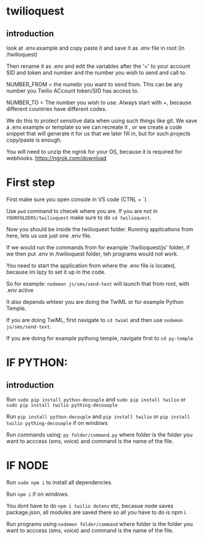 # twilioquest

## introduction
look at .env.example and copy paste it and save it as .env file in root (in /twilioquest)

Then rename it as .env and edit the variables after the '=' to your account SID and token and number and the number you wish to send and call to.

NUMBER_FROM = the numebr you want to send from. This can be any number you Twilio ACcount token/SID has access to.

NUMBER_TO = The number you wish to use. Always start with +, because different countries have different codes.



We do this to protect sensitive data when using such things like git.
We save a .env.example or template so we can recreate it , or we create a code snippet that will generate it for us that we later fill in, but for such projects copy/paste is enough.


You will need to unzip the ngrok for your OS, because it is required for webhooks.
https://ngrok.com/download


# First step
First make sure you open console in VS code (CTRL + `)

Use `pwd` command to checek where you are. If you are not in `YOURFOLDERS/twilioquest` make sure to do `cd twilioquest`.

Now you should be inside the twilioquest folder. Running applications from here, lets us use just one .env file.

If we would run the commands from for example '/twilioquest/js' folder, if we then put .env in /twilioquest folder, teh programs would not work.

You need to start the application from where the .env file is located, because im lazy to set it up in the code.

So for example: `nodemon js/sms/send-text` will launch that from root, with .env active

It also depends whteer you are doing the TwiML or for example Python Temple.

If you are doing TwiML, first navigate to `cd twiml` and then use `nodemon js/sms/send-text`.

If you are doing for example pythong temple, navigate first to `cd py-temple`


# IF PYTHON:
## introduction
Run `sudo pip install python-decouple` and `sudo pip install twilio` or `sudo pip install twilio pything-decouople`

Run `pip install python-decouple` and `pip install twilio` or `pip install twilio pything-decouople` if on windows

Run commands using: `py folder/command.py` where folder is the folder you want to acccess (sms, voice) and command is the name of the file.


# IF NODE
Run `sudo npm i` to install all dependencies.

Run `npm i` if on windows.

You dont have to do `npm i twilio dotenv` etc, becasue node saves package.json, all modules are saved there so all you have to do is npm i.

Run programs using `nodemon folder/command` where folder is the folder you want to acccess (sms, voice) and command is the name of the file.